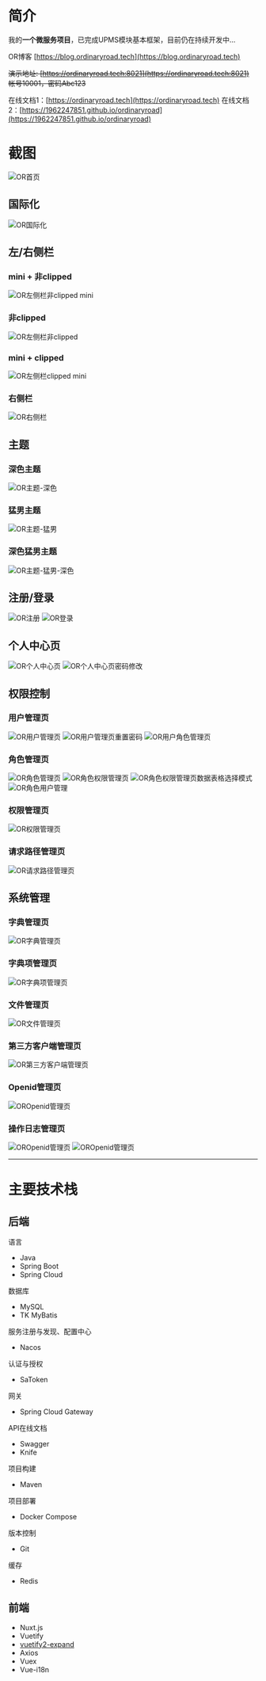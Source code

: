 # 简介

我的**一个微服务项目**，已完成UPMS模块基本框架，目前仍在持续开发中...

OR博客 [https://blog.ordinaryroad.tech](https://blog.ordinaryroad.tech)

~~演示地址: [https://ordinaryroad.tech:8021](https://ordinaryroad.tech:8021) 帐号10001，密码Abc123~~

在线文档1：[https://ordinaryroad.tech](https://ordinaryroad.tech)
在线文档2：[https://1962247851.github.io/ordinaryroad](https://1962247851.github.io/ordinaryroad)

# 截图

![OR首页](https://user-images.githubusercontent.com/43869694/150742040-cf544d19-10e8-4a0b-ade9-1a0c9ff4608c.png)

## 国际化

![OR国际化](https://user-images.githubusercontent.com/43869694/150741150-18b87eaf-d7dc-49b3-b9bf-ba68c3d69e5d.png)

## 左/右侧栏

### mini + 非clipped

![OR左侧栏非clipped mini](https://user-images.githubusercontent.com/43869694/150741108-71012f9b-d8ae-443e-9170-c12870a17357.png)

### 非clipped

![OR左侧栏非clipped](https://user-images.githubusercontent.com/43869694/150741110-20b0ec45-6693-42a7-b10c-4d9d8e66d176.png)

### mini + clipped

![OR左侧栏clipped mini](https://user-images.githubusercontent.com/43869694/150741075-f88160f7-3f20-4ef2-be57-785fb36a1a7a.png)

### 右侧栏

![OR右侧栏](https://user-images.githubusercontent.com/43869694/150741140-ad46b9be-ddb1-47cb-a3bb-97585a66c017.png)

## 主题

### 深色主题

![OR主题-深色](https://user-images.githubusercontent.com/43869694/150740934-086919af-39eb-4cd9-a1b6-d3a86606fe31.png)

### 猛男主题

![OR主题-猛男](https://user-images.githubusercontent.com/43869694/150740949-10f6d513-4f8f-409f-bb79-05afe471f1b7.png)

### 深色猛男主题

![OR主题-猛男-深色](https://user-images.githubusercontent.com/43869694/150740951-b2d1c66a-80b7-4ced-abe4-be13732c4b69.png)

## 注册/登录

![OR注册](https://user-images.githubusercontent.com/43869694/150740304-bc7e778e-3513-405d-a5b8-7f58ccf052c1.png)
![OR登录](https://user-images.githubusercontent.com/43869694/150740365-b8347fc2-1a53-47f7-9ca8-3b5a6e2aafe7.png)

## 个人中心页

![OR个人中心页](https://user-images.githubusercontent.com/43869694/150740860-ded1c703-2a68-4cb3-9db9-30437e26b500.png)
![OR个人中心页密码修改](https://user-images.githubusercontent.com/43869694/150740864-fd298cf0-6421-45f4-bf19-8b8e44258384.png)

## 权限控制

### 用户管理页

![OR用户管理页](https://user-images.githubusercontent.com/43869694/150740400-b18b0160-0733-4479-bd43-c09efe81164b.png)
![OR用户管理页重置密码](https://user-images.githubusercontent.com/43869694/150742290-e6069614-4e4e-4a52-8f9e-b3101b3ee217.png)
![OR用户角色管理页](https://user-images.githubusercontent.com/43869694/150742303-c2d1798d-255c-4f3a-9733-21643d68ffb0.png)

### 角色管理页

![OR角色管理页](https://user-images.githubusercontent.com/43869694/150740419-ee2c34ed-c286-4744-bb72-900e8adf7729.png)
![OR角色权限管理页](https://user-images.githubusercontent.com/43869694/150740785-1c20694a-569b-4040-b3bc-79300436f2f5.png)
![OR角色权限管理页数据表格选择模式](https://user-images.githubusercontent.com/43869694/150740795-96e3c150-5aa9-423e-b644-2556aff171fb.png)
![OR角色用户管理](https://user-images.githubusercontent.com/43869694/150740772-05b77f82-1080-4fcb-aca1-81e14ba5a281.png)

### 权限管理页

![OR权限管理页](https://user-images.githubusercontent.com/43869694/150740832-21ff4cce-80e4-4126-a0ad-e9e14871ca0d.png)

### 请求路径管理页

![OR请求路径管理页](https://user-images.githubusercontent.com/43869694/150740850-ac3b0735-052c-4ec8-9f5e-3d855e5d653d.png)

## 系统管理

### 字典管理页

![OR字典管理页](https://user-images.githubusercontent.com/43869694/150740992-426a5ea3-370f-4732-8fe1-65937f60ca49.png)

### 字典项管理页

![OR字典项管理页](https://user-images.githubusercontent.com/43869694/150741006-5da2706e-7a5f-46f3-9f44-59b4e413b5c3.png)

### 文件管理页

![OR文件管理页](https://user-images.githubusercontent.com/43869694/150741048-3861a71a-eb49-4ff2-8a6a-7ea7975401d5.png)

### 第三方客户端管理页

![OR第三方客户端管理页](https://user-images.githubusercontent.com/43869694/150741050-04b2008d-0c1a-4618-a376-511e31166f2f.png)

### Openid管理页

![OROpenid管理页](https://user-images.githubusercontent.com/43869694/150741051-4522210b-a9f3-4914-8583-0b02ddf5fb6c.png)

### 操作日志管理页

![OROpenid管理页](https://user-images.githubusercontent.com/43869694/209146882-c00999f4-65b5-4c4e-85c1-182e4daa6a69.png)
![OROpenid管理页](https://user-images.githubusercontent.com/43869694/209146905-e800af0d-2bcd-4f05-ac1b-49935e9e48b9.png)
___

# 主要技术栈

## 后端

语言

- Java
- Spring Boot
- Spring Cloud

数据库

- MySQL
- TK MyBatis

服务注册与发现、配置中心

- Nacos

认证与授权

- SaToken

网关

- Spring Cloud Gateway

API在线文档

- Swagger
- Knife

项目构建

- Maven

项目部署

- Docker Compose

版本控制

- Git

缓存

- Redis

## 前端

- Nuxt.js
- Vuetify
- [vuetify2-expand](http://vuetify2-expand.cn/)
- Axios
- Vuex
- Vue-i18n
